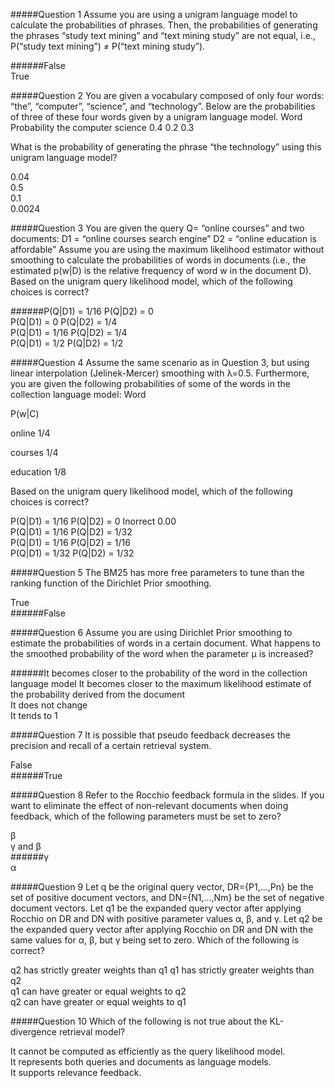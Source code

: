 #####Question 1
Assume you are using a unigram language model to calculate the probabilities of phrases. Then, the probabilities of generating the phrases “study text mining” and “text mining study” are not equal, i.e., P(“study text mining”) ≠ P(“text mining study”).

######False			
True	


#####Question 2
You are given a vocabulary composed of only four words: “the”, “computer”, “science”, and “technology”. Below are the probabilities of three of these four words given by a unigram language model. 
Word	Probability
the    computer science
0.4    0.2      0.3

What is the probability of generating the phrase “the technology” using this unigram language model?

0.04			
0.5			
0.1		
0.0024			


#####Question 3
You are given the query Q= “online courses” and two documents:
D1 = “online courses search engine”
D2 = “online education is affordable”
Assume you are using the maximum likelihood estimator without smoothing to calculate the probabilities of words in documents (i.e., the estimated p(w|D) is the relative frequency of word w in the document D). Based on the unigram query likelihood model, which of the following choices is correct?

######P(Q|D1) = 1/16       P(Q|D2) = 0	
P(Q|D1) = 0            P(Q|D2) = 1/4			
P(Q|D1) = 1/16       P(Q|D2) = 1/4			
P(Q|D1) = 1/2         P(Q|D2) = 1/2			


#####Question 4
Assume the same scenario as in Question 3, but using linear interpolation (Jelinek-Mercer) smoothing with λ=0.5. Furthermore, you are given the following probabilities of some of the words in the collection language model:
Word

P(w|C)

online
1/4

courses
1/4

education
1/8

Based on the unigram query likelihood model, which of the following choices is correct?

P(Q|D1) = 1/16       P(Q|D2) = 0	Inorrect	0.00	
P(Q|D1) = 1/16       P(Q|D2) = 1/32			
P(Q|D1) = 1/16       P(Q|D2) = 1/16			
P(Q|D1) = 1/32       P(Q|D2) = 1/32			


#####Question 5
The BM25 has more free parameters to tune than the ranking function of the Dirichlet Prior smoothing.

True			
######False	

#####Question 6
Assume you are using Dirichlet Prior smoothing to estimate the probabilities of words in a certain document. What happens to the smoothed probability of the word when the parameter μ is increased?

######It becomes closer to the probability of the word in the collection language model	
It becomes closer to the maximum likelihood estimate of the probability derived from the document			
It does not change			
It tends to 1			


#####Question 7
It is possible that pseudo feedback decreases the precision and recall of a certain retrieval system.

False			
######True		


#####Question 8
Refer to the Rocchio feedback formula in the slides. If you want to eliminate the effect of non-relevant documents when doing feedback, which of the following parameters must be set to zero?

β			
γ and β			
######γ		
α			


#####Question 9
Let q be the original query vector, DR={P1,...,Pn} be the set of positive document vectors, and DN={N1,...,Nm} be the set of negative document vectors. Let q1 be the expanded query vector after applying Rocchio on DR and DN with positive parameter values α, β, and γ. Let q2 be the expanded query vector after applying Rocchio on DR and DN with the same values for α, β, but γ being set to zero. Which of the following is correct?

q2 has strictly greater weights than q1	
q1 has strictly greater weights than q2			
q1 can have greater or equal weights to q2			
q2 can have greater or equal weights to q1			

#####Question 10
Which of the following is not true about the KL-divergence retrieval model?

It cannot be computed as efficiently as the query likelihood model.			
It represents both queries and documents as language models.		
It supports relevance feedback.
